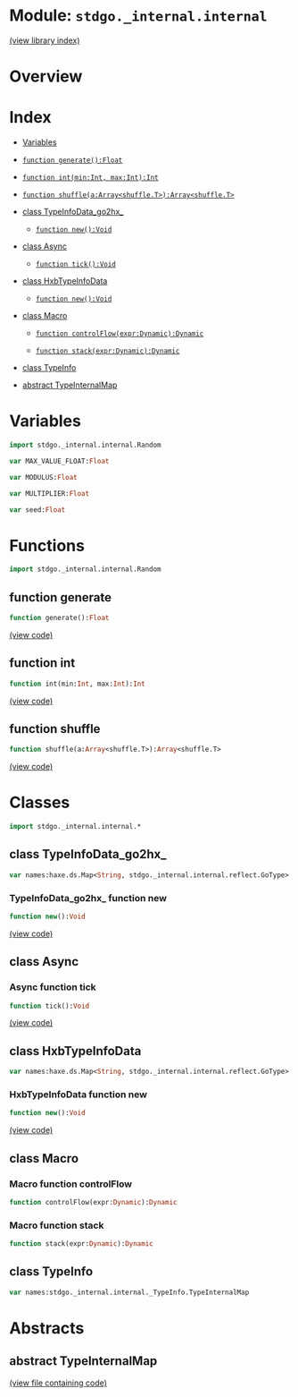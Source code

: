 # Module: `stdgo._internal.internal`

[(view library index)](../../stdgo.md)


# Overview


# Index


- [Variables](<#variables>)

- [`function generate():Float`](<#function-generate>)

- [`function int(min:Int, max:Int):Int`](<#function-int>)

- [`function shuffle(a:Array<shuffle.T>):Array<shuffle.T>`](<#function-shuffle>)

- [class TypeInfoData\_go2hx\_](<#class-typeinfodatago2hx>)

  - [`function new():Void`](<#typeinfodatago2hx-function-new>)

- [class Async](<#class-async>)

  - [`function tick():Void`](<#async-function-tick>)

- [class HxbTypeInfoData](<#class-hxbtypeinfodata>)

  - [`function new():Void`](<#hxbtypeinfodata-function-new>)

- [class Macro](<#class-macro>)

  - [`function controlFlow(expr:Dynamic):Dynamic`](<#macro-function-controlflow>)

  - [`function stack(expr:Dynamic):Dynamic`](<#macro-function-stack>)

- [class TypeInfo](<#class-typeinfo>)

- [abstract TypeInternalMap](<#abstract-typeinternalmap>)

# Variables


```haxe
import stdgo._internal.internal.Random
```


```haxe
var MAX_VALUE_FLOAT:Float
```


```haxe
var MODULUS:Float
```


```haxe
var MULTIPLIER:Float
```


```haxe
var seed:Float
```


# Functions


```haxe
import stdgo._internal.internal.Random
```


## function generate


```haxe
function generate():Float
```


[\(view code\)](<./Random.hx#L9>)


## function int


```haxe
function int(min:Int, max:Int):Int
```


[\(view code\)](<./Random.hx#L12>)


## function shuffle


```haxe
function shuffle(a:Array<shuffle.T>):Array<shuffle.T>
```


[\(view code\)](<./Random.hx#L14>)


# Classes


```haxe
import stdgo._internal.internal.*
```


## class TypeInfoData\_go2hx\_


```haxe
var names:haxe.ds.Map<String, stdgo._internal.internal.reflect.GoType>
```


### TypeInfoData\_go2hx\_ function new


```haxe
function new():Void
```


[\(view code\)](<./Macro.macro.hx#L49>)


## class Async


### Async function tick


```haxe
function tick():Void
```


[\(view code\)](<./Async.hx#L4>)


## class HxbTypeInfoData


```haxe
var names:haxe.ds.Map<String, stdgo._internal.internal.reflect.GoType>
```


### HxbTypeInfoData function new


```haxe
function new():Void
```


[\(view code\)](<./HxbTypeInfoData.hx#L4>)


## class Macro


### Macro function controlFlow


```haxe
function controlFlow(expr:Dynamic):Dynamic
```


### Macro function stack


```haxe
function stack(expr:Dynamic):Dynamic
```


## class TypeInfo


```haxe
var names:stdgo._internal.internal._TypeInfo.TypeInternalMap
```


# Abstracts


## abstract TypeInternalMap


[\(view file containing code\)](<./TypeInfo.hx>)


